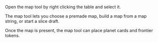 Open the map tool by right clicking the table and select it.

The map tool lets you choose a premade map, build a map from a map string, or start a slice draft.

Once the map is present, the map tool can place planet cards and frontier tokens.
